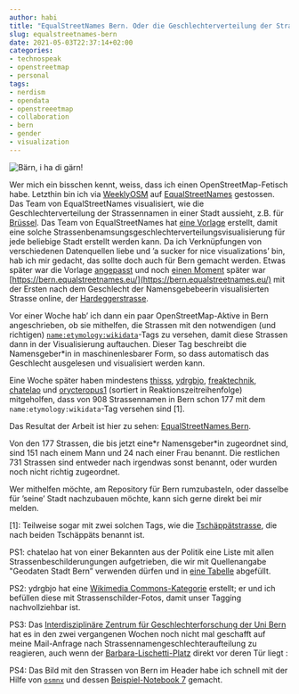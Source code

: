 ```yaml
---
author: habi
title: "EqualStreetNames Bern. Oder die Geschlechterverteilung der Strassennamen in meiner Heimatstadt."
slug: equalstreetnames-bern
date: 2021-05-03T22:37:14+02:00
categories:
- technospeak
- openstreetmap
- personal
tags:
- nerdism
- opendata
- openstreeetmap
- collaboration
- bern
- gender
- visualization
---
```


![Bärn, i ha di gärn!](static/2021/Bern.png)

Wer mich ein bisschen kennt, weiss, dass ich einen OpenStreetMap-Fetisch habe.
Letzthin bin ich via [WeeklyOSM](https://weeklyosm.eu/archives/14443#wn560_24766) auf [EqualStreetNames](http://equalstreetnames.be) gestossen.
Das Team von EqualStreetNames visualisiert, wie die Geschlechterverteilung der Strassennamen in einer Stadt aussieht, z.B. für [Brüssel](https://equalstreetnames.brussels/).
Das Team von EqualStreetNames hat [eine Vorlage](https://github.com/EqualStreetNames/equalstreetnames-template) erstellt, damit eine solche Strassenbenamsungsgeschlechterverteilungsvisualisierung für jede beliebige Stadt erstellt werden kann.
Da ich Verknüpfungen von verschiedenen Datenquellen liebe und ’a sucker for nice visualizations’ bin, hab ich mir gedacht, das sollte doch auch für Bern gemacht werden.
Etwas später war die Vorlage [angepasst](https://github.com/EqualStreetNames/equalstreetnames-bern) und noch [einen Moment](https://github.com/EqualStreetNames/equalstreetnames/issues/171#issuecomment-822580095) später war [https://bern.equalstreetnames.eu/](https://bern.equalstreetnames.eu/) mit der Ersten nach dem Geschlecht der Namensgebebeerin visualisierten Strasse online, der [Hardeggerstrasse](https://overpass-api.de/achavi/?changeset=103203212).

Vor einer Woche hab’ ich dann ein paar OpenStreetMap-Aktive in Bern angeschrieben, ob sie mithelfen, die Strassen mit den notwendigen (und richtigen) [`name:etymology:wikidata`](https://wiki.openstreetmap.org/wiki/Key:name:etymology:wikidata)-Tags zu versehen, damit diese Strassen dann in der Visualisierung auftauchen.
Dieser Tag beschreibt die Namensgeber\*in in maschinenlesbarer Form, so dass automatisch das Geschlecht ausgelesen und visualisiert werden kann.

Eine Woche später haben mindestens [thisss](http://osm.org/user/thisss), [ydrgbjo](http://osm.org/user/ydrgbjo), [freaktechnik](http://osm.org/user/freaktechnik), [chatelao](http://osm.org/user/chatelao) und [orycteropus1](http://osm.org/user/orycteropus1) (sortiert in Reaktionszeitreihenfolge) mitgeholfen, dass von 908 Strassennamen in Bern schon 177 mit dem `name:etymology:wikidata`-Tag versehen sind [1].

Das Resultat der Arbeit ist hier zu sehen: [EqualStreetNames.Bern](https://bern.equalstreetnames.eu/).

Von den 177 Strassen, die bis jetzt eine\*r Namensgeber\*in zugeordnet sind, sind 151 nach einem Mann und 24 nach einer Frau benannt.
Die restlichen 731 Strassen sind entweder nach irgendwas sonst benannt, oder wurden noch nicht richtig zugeordnet.

Wer mithelfen möchte, am Repository für Bern rumzubasteln, oder dasselbe für ’seine’ Stadt nachzubauen möchte, kann sich gerne direkt bei mir melden.

[1]: Teilweise sogar mit zwei solchen Tags, wie die [Tschäppätstrasse](https://www.openstreetmap.org/way/249724883), die nach beiden Tschäppäts benannt ist.

PS1: chatelao hat von einer Bekannten aus der Politik eine Liste mit allen Strassenbeschilderungungen aufgetrieben, die wir mit Quellenangabe "Geodaten Stadt Bern” verwenden dürfen und in [eine Tabelle](https://docs.google.com/spreadsheets/d/15dDGMJSa0HdUemPqakue229IPZydJl1pMS2FPgCgoCA/edit#gid=0) abgefüllt.

PS2: ydrgbjo hat eine [Wikimedia Commons-Kategorie](https://commons.wikimedia.org/wiki/Category:Street_signs_in_Bern) erstellt; er und ich befüllen diese mit Strassenschilder-Fotos, damit unser Tagging nachvollziehbar ist.

PS3: Das [Interdisziplinäre Zentrum für Geschlechterforschung der Uni Bern](https://www.izfg.unibe.ch) hat es in den zwei vergangenen Wochen noch nicht mal geschafft auf meine Mail-Anfrage nach Strassennamengeschlechteraufteilung zu reagieren, auch wenn der [Barbara-Lischetti-Platz](https://www.openstreetmap.org/way/665047918/) direkt vor deren Tür liegt :

PS4: Das Bild mit den Strassen von Bern im Header habe ich schnell mit der Hilfe von [`osmnx`](https://geoffboeing.com/2016/11/osmnx-python-street-networks/) und dessen [Beispiel-Notebook 7](https://mybinder.org/v2/gh/gboeing/osmnx-examples/main) gemacht.